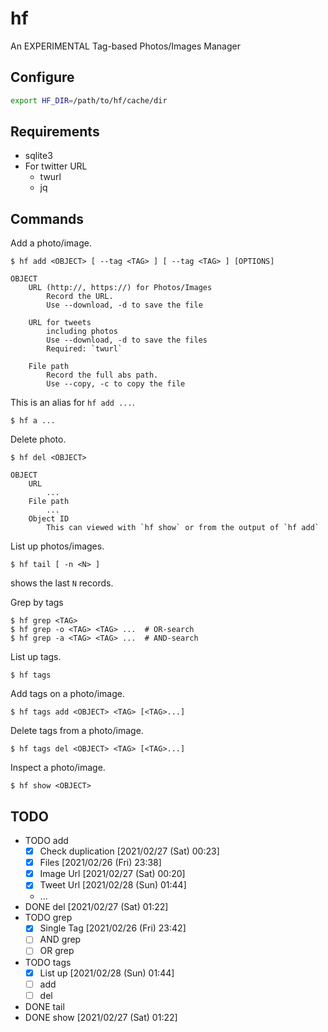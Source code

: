 # hf

An EXPERIMENTAL Tag-based Photos/Images Manager

## Configure

```bash
export HF_DIR=/path/to/hf/cache/dir
```

## Requirements

- sqlite3
- For twitter URL
    - twurl
    - jq

## Commands

Add a photo/image.

```
$ hf add <OBJECT> [ --tag <TAG> ] [ --tag <TAG> ] [OPTIONS]

OBJECT
    URL (http://, https://) for Photos/Images
        Record the URL.
        Use --download, -d to save the file

    URL for tweets
        including photos
        Use --download, -d to save the files
        Required: `twurl`

    File path
        Record the full abs path.
        Use --copy, -c to copy the file
```

This is an alias for `hf add ...`.

```
$ hf a ...
```

Delete photo.

```
$ hf del <OBJECT>

OBJECT
    URL
        ...
    File path
        ...
    Object ID
        This can viewed with `hf show` or from the output of `hf add`
```

List up photos/images.

```
$ hf tail [ -n <N> ]
```

shows the last `N` records.

Grep by tags

```
$ hf grep <TAG>
$ hf grep -o <TAG> <TAG> ...  # OR-search
$ hf grep -a <TAG> <TAG> ...  # AND-search
```

List up tags.

```
$ hf tags
```

Add tags on a photo/image.

```
$ hf tags add <OBJECT> <TAG> [<TAG>...]
```

Delete tags from a photo/image.

```
$ hf tags del <OBJECT> <TAG> [<TAG>...]
```

Inspect a photo/image.

```
$ hf show <OBJECT>
```

## TODO

- TODO add
    - [x] Check duplication [2021/02/27 (Sat) 00:23]
    - [x] Files [2021/02/26 (Fri) 23:38]
    - [x] Image Url [2021/02/27 (Sat) 00:20]
    - [x] Tweet Url [2021/02/28 (Sun) 01:44]
    - ...
- DONE del [2021/02/27 (Sat) 01:22]
- TODO grep
    - [x] Single Tag [2021/02/26 (Fri) 23:42]
    - [ ] AND grep
    - [ ] OR grep
- TODO tags
    - [x] List up [2021/02/28 (Sun) 01:44]
    - [ ] add
    - [ ] del
- DONE tail
- DONE show [2021/02/27 (Sat) 01:22]
